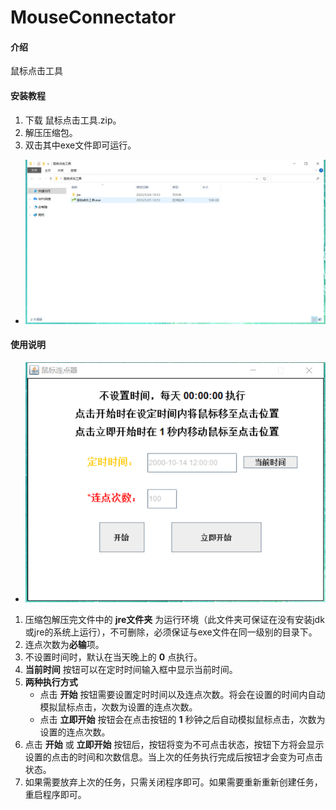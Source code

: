 # MouseConnectator

#### 介绍
鼠标点击工具

#### 安装教程

1.  下载 鼠标点击工具.zip。
2.  解压压缩包。
3.  双击其中exe文件即可运行。
- ![文件内容](img/image.png)

#### 使用说明

- ![文件内容](img/img2.png)
1.  压缩包解压完文件中的 **jre文件夹** 为运行环境（此文件夹可保证在没有安装jdk或jre的系统上运行），不可删除，必须保证与exe文件在同一级别的目录下。
2.  连点次数为**必输**项。
3.  不设置时间时，默认在当天晚上的 **0** 点执行。
4.  **当前时间** 按钮可以在定时时间输入框中显示当前时间。
5.  **两种执行方式**
    - 点击 **开始** 按钮需要设置定时时间以及连点次数。将会在设置的时间内自动模拟鼠标点击，次数为设置的连点次数。
    - 点击 **立即开始** 按钮会在点击按钮的 **1** 秒钟之后自动模拟鼠标点击，次数为设置的连点次数。
6.  点击 **开始** 或 **立即开始** 按钮后，按钮将变为不可点击状态，按钮下方将会显示设置的点击的时间和次数信息。当上次的任务执行完成后按钮才会变为可点击状态。
7. 如果需要放弃上次的任务，只需关闭程序即可。如果需要重新重新创建任务，重启程序即可。